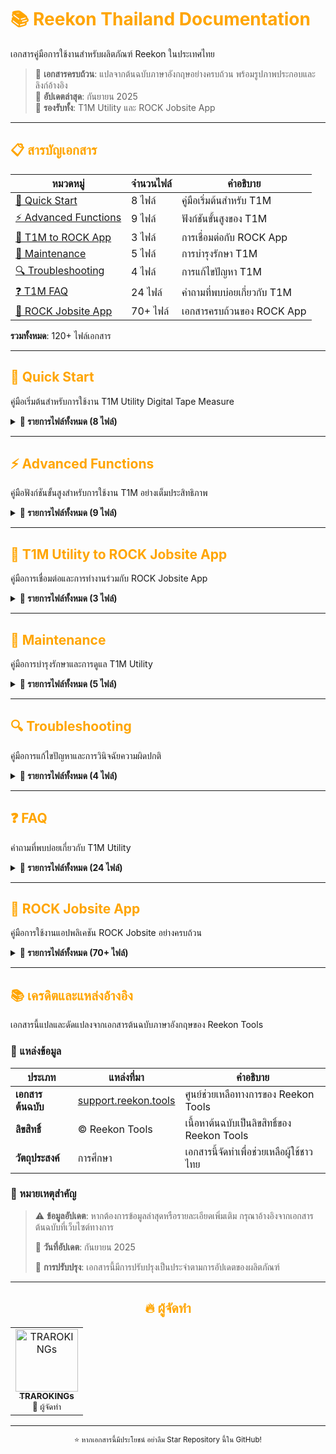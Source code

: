 # <span style="color: orange">📚 Reekon Thailand Documentation</span>

เอกสารคู่มือการใช้งานสำหรับผลิตภัณฑ์ Reekon ในประเทศไทย

> 🎯 **เอกสารครบถ้วน**: แปลจากต้นฉบับภาษาอังกฤษอย่างครบถ้วน พร้อมรูปภาพประกอบและลิงก์อ้างอิง  
> 🔄 **อัปเดตล่าสุด**: กันยายน 2025  
> 🌟 **รองรับทั้ง**: T1M Utility และ ROCK Jobsite App

---

## <span style="color: orange">📋 สารบัญเอกสาร</span>

| หมวดหมู่                                                | จำนวนไฟล์ | คำอธิบาย                    |
| ------------------------------------------------------- | --------- | --------------------------- |
| [🚀 Quick Start](#-quick-start)                         | 8 ไฟล์    | คู่มือเริ่มต้นสำหรับ T1M    |
| [⚡ Advanced Functions](#-advanced-functions)           | 9 ไฟล์    | ฟังก์ชันขั้นสูงของ T1M      |
| [📱 T1M to ROCK App](#-t1m-utility-to-rock-jobsite-app) | 3 ไฟล์    | การเชื่อมต่อกับ ROCK App    |
| [🔧 Maintenance](#-maintenance)                         | 5 ไฟล์    | การบำรุงรักษา T1M           |
| [🔍 Troubleshooting](#-troubleshooting)                 | 4 ไฟล์    | การแก้ไขปัญหา T1M           |
| [❓ T1M FAQ](#-faq)                                     | 24 ไฟล์   | คำถามที่พบบ่อยเกี่ยวกับ T1M |
| [📱 ROCK Jobsite App](#-rock-jobsite-app)               | 70+ ไฟล์  | เอกสารครบถ้วนของ ROCK App   |

**รวมทั้งหมด**: 120+ ไฟล์เอกสาร

---

## <span style="color: orange">🚀 Quick Start</span>

คู่มือเริ่มต้นสำหรับการใช้งาน T1M Utility Digital Tape Measure

<details>
<summary><b>📖 รายการไฟล์ทั้งหมด (8 ไฟล์)</b></summary>

| 🔢  | หัวข้อ                                                                                        | 📝 คำอธิบาย                                 |
| --- | --------------------------------------------------------------------------------------------- | ------------------------------------------- |
| 1   | **[T1M-Unboxing](./Quick%20Start/T1M-Unboxing.md)**                                           | คู่มือการแกะกล่องและตรวจสอบอุปกรณ์ในชุด T1M |
| 2   | **[T1M-Quick-Start-Guide](./Quick%20Start/T1M-Quick-Start-Guide.md)**                         | คู่มือการเริ่มต้นใช้งานอย่างรวดเร็ว         |
| 3   | **[T1M-Buttons](./Quick%20Start/T1M-Buttons.md)**                                             | คู่มือการใช้งานปุ่มควบคุมต่างๆ              |
| 4   | **[T1M-Charging](./Quick%20Start/T1M-Charging.md)**                                           | คู่มือการชาร์จแบตเตอรี่                     |
| 5   | **[T1M-Quick-Action-Menu](./Quick%20Start/T1M-Quick-Action-Menu.md)**                         | คู่มือเมนูการทำงานอย่างรวดเร็ว              |
| 6   | **[T1M-Taking-Your-First-Measurement](./Quick%20Start/T1M-Taking-Your-First-Measurement.md)** | คู่มือการวัดค่าครั้งแรก                     |
| 7   | **[T1M-Auto-Lock-Function](./Quick%20Start/T1M-Auto-Lock-Function.md)**                       | คู่มือฟังก์ชันล็อคอัตโนมัติ                 |
| 8   | **[T1M-Sleep-Screen](./Quick%20Start/T1M-Sleep-Screen.md)**                                   | คู่มือหน้าจอประหยัดพลังงาน                  |

</details>

---

## <span style="color: orange">⚡ Advanced Functions</span>

คู่มือฟังก์ชันขั้นสูงสำหรับการใช้งาน T1M อย่างเต็มประสิทธิภาพ

<details>
<summary><b>📖 รายการไฟล์ทั้งหมด (9 ไฟล์)</b></summary>

| �   | หัวข้อ                                                                                                                                               | 📝 คำอธิบาย                         |
| --- | ---------------------------------------------------------------------------------------------------------------------------------------------------- | ----------------------------------- |
| 1   | **[T1M-Keyboard-Mode-and-Customization-Options](./Advanced%20Functions/T1M-Keyboard-Mode-and-Customization-Options.md)**                             | โหมดคีย์บอร์ดและตัวเลือกการปรับแต่ง |
| 2   | **[T1M-Keyboard-Mode](./Advanced%20Functions/T1M-Keyboard-Mode.md)**                                                                                 | การใช้งานโหมดคีย์บอร์ด              |
| 3   | **[T1M-How-to-Change-the-Units-of-Measurement-on-the-Display](./Advanced%20Functions/T1M-How-to-Change-the-Units-of-Measurement-on-the-Display.md)** | วิธีการเปลี่ยนหน่วยการวัดบนหน้าจอ   |
| 4   | **[T1M-Deleting-Measurements](./Advanced%20Functions/T1M-Deleting-Measurements.md)**                                                                 | การลบข้อมูลการวัด                   |
| 5   | **[T1M-Using-the-Marking-Square](./Advanced%20Functions/T1M-Using-the-Marking-Square.md)**                                                           | การใช้งาน Marking Square            |
| 6   | **[T1M-Taking-an-Internal-Inside-Measurement](./Advanced%20Functions/T1M-Taking-an-Internal-Inside-Measurement.md)**                                 | การวัดภายใน (Inside Measurement)    |
| 7   | **[T1M-Taking-a-Relative-Measurement-Zeroing](./Advanced%20Functions/T1M-Taking-a-Relative-Measurement-Zeroing.md)**                                 | การวัดแบบสัมพัทธ์ (Zeroing)         |
| 8   | **[T1M-Finding-the-Center-of-a-Given-Distance](./Advanced%20Functions/T1M-Finding-the-Center-of-a-Given-Distance.md)**                               | การหาจุดกึ่งกลางของระยะทางที่กำหนด  |
| 9   | **[T1M-Syncing-Measurements-to-the-ROCK-App](./Advanced%20Functions/T1M-Syncing-Measurements-to-the-ROCK-App.md)**                                   | การซิงค์ข้อมูลการวัดไปยัง ROCK App  |

</details>

---

## <span style="color: orange">📱 T1M Utility to ROCK Jobsite App</span>

คู่มือการเชื่อมต่อและการทำงานร่วมกับ ROCK Jobsite App

<details>
<summary><b>📖 รายการไฟล์ทั้งหมด (3 ไฟล์)</b></summary>

| �   | หัวข้อ                                                                                                                                          | 📝 คำอธิบาย                                   |
| --- | ----------------------------------------------------------------------------------------------------------------------------------------------- | --------------------------------------------- |
| 1   | **[T1M-Enabling-Bluetooth-ROCK-App-Permissions](./T1M%20Utility%20to%20ROCK%20Jobsite%20App/T1M-Enabling-Bluetooth-ROCK-App-Permissions.md)**   | การเปิดใช้งานสิทธิ์ Bluetooth สำหรับ ROCK App |
| 2   | **[T1M-Connecting-to-the-ROCK-App-Via-Bluetooth](./T1M%20Utility%20to%20ROCK%20Jobsite%20App/T1M-Connecting-to-the-ROCK-App-Via-Bluetooth.md)** | การเชื่อมต่อกับ ROCK App ผ่าน Bluetooth       |
| 3   | **[T1M-Firmware-Release-Notes](./T1M%20Utility%20to%20ROCK%20Jobsite%20App/T1M-Firmware-Release-Notes.md)**                                     | บันทึกการอัปเดต Firmware                      |

</details>

---

## <span style="color: orange">🔧 Maintenance</span>

คู่มือการบำรุงรักษาและการดูแล T1M Utility

<details>
<summary><b>📖 รายการไฟล์ทั้งหมด (5 ไฟล์)</b></summary>

| �   | หัวข้อ                                                                                      | 📝 คำอธิบาย                   |
| --- | ------------------------------------------------------------------------------------------- | ----------------------------- |
| 1   | **[T1M-Replacing-the-Blade-Cartridge](./Maintenance/T1M-Replacing-the-Blade-Cartridge.md)** | การเปลี่ยนตลับใบตลับเมตร      |
| 2   | **[T1M-Broken-Parts](./Maintenance/T1M-Broken-Parts.md)**                                   | อะไหล่ที่ชำรุดและการจัดการ    |
| 3   | **[T1M-Storing-and-Cleaning](./Maintenance/T1M-Storing-and-Cleaning.md)**                   | การเก็บรักษาและการทำความสะอาด |
| 4   | **[T1M-Cleaning-the-Exterior](./Maintenance/T1M-Cleaning-the-Exterior.md)**                 | การทำความสะอาดภายนอก          |
| 5   | **[T1M-Reader-Module-Replacement](./Maintenance/T1M-Reader-Module-Replacement.md)**         | การเปลี่ยนโมดูลอ่านค่า        |

</details>

---

## <span style="color: orange">🔍 Troubleshooting</span>

คู่มือการแก้ไขปัญหาและการวินิจฉัยความผิดปกติ

<details>
<summary><b>📖 รายการไฟล์ทั้งหมด (4 ไฟล์)</b></summary>

| �   | หัวข้อ                                                                                        | 📝 คำอธิบาย                 |
| --- | --------------------------------------------------------------------------------------------- | --------------------------- |
| 1   | **[T1M-Firmware-Upgrading-Issues](./Troubleshooting/T1M-Firmware-Upgrading-Issues.md)**       | ปัญหาการอัปเกรด Firmware    |
| 2   | **[T1M-Error-Codes](./Troubleshooting/T1M-Error-Codes.md)**                                   | รหัสข้อผิดพลาดและความหมาย   |
| 3   | **[T1M-Locating-the-Serial-Name](./Troubleshooting/T1M-Locating-the-Serial-Name.md)**         | การค้นหาหมายเลขซีเรียล      |
| 4   | **[T1M-Diagnosing-Retraction-Issues](./Troubleshooting/T1M-Diagnosing-Retraction-Issues.md)** | การวินิจฉัยปัญหาการหดใบตลับ |

</details>

---

## <span style="color: orange">❓ FAQ</span>

คำถามที่พบบ่อยเกี่ยวกับ T1M Utility

<details>
<summary><b>📖 รายการไฟล์ทั้งหมด (24 ไฟล์)</b></summary>

### 🔋 พลังงานและการชาร์จ

| 🔢  | หัวข้อ                                                                                                                                                    | 📝 คำอธิบาย                        |
| --- | --------------------------------------------------------------------------------------------------------------------------------------------------------- | ---------------------------------- |
| 1   | **[T1M-What-is-the-battery-life-of-the-T1M-Utility-Digital-Tape-Measure](./FAQ/T1M-What-is-the-battery-life-of-the-T1M-Utility-Digital-Tape-Measure.md)** | อายุการใช้งานแบตเตอรี่เป็นอย่างไร? |
| 2   | **[T1M-How-Do-I-Check-the-Battery-Life](./FAQ/T1M-How-Do-I-Check-the-Battery-Life.md)**                                                                   | วิธีการตรวจสอบระดับแบตเตอรี่       |
| 3   | **[T1M-How-Long-Does-the-T1M-Utility-Take-To-Charge](./FAQ/T1M-How-Long-Does-the-T1M-Utility-Take-To-Charge.md)**                                         | ใช้เวลาชาร์จนานแค่ไหน?             |
| 4   | **[T1M-Is-a-Charging-Cable-Included-with-the-T1M](./FAQ/T1M-Is-a-Charging-Cable-Included-with-the-T1M.md)**                                               | มีสายชาร์จในกล่องหรือไม่?          |
| 5   | **[T1M-Is-the-Battery-Removable](./FAQ/T1M-Is-the-Battery-Removable.md)**                                                                                 | แบตเตอรี่ถอดได้หรือไม่?            |

### ⚙️ ฟีเจอร์และความสามารถ

| 🔢  | หัวข้อ                                                                                                                                            | 📝 คำอธิบาย                         |
| --- | ------------------------------------------------------------------------------------------------------------------------------------------------- | ----------------------------------- |
| 6   | **[T1M-Is-there-a-backlight](./FAQ/T1M-Is-there-a-backlight.md)**                                                                                 | มีไฟส่องหลังหรือไม่?                |
| 7   | **[T1M-Is-there-a-laser](./FAQ/T1M-Is-there-a-laser.md)**                                                                                         | มีเลเซอร์หรือไม่?                   |
| 8   | **[T1M-How-Many-Measurements-Can-the-T1M-Utility-Tape-Measure-Store](./FAQ/T1M-How-Many-Measurements-Can-the-T1M-Utility-Tape-Measure-Store.md)** | เก็บข้อมูลการวัดได้กี่รายการ?       |
| 9   | **[T1M-What-is-the-Yellow-Ruler-on-the-Bottom-Used-for](./FAQ/T1M-What-is-the-Yellow-Ruler-on-the-Bottom-Used-for.md)**                           | ไม้บรรทัดสีเหลืองด้านล่างใช้ทำอะไร? |
| 10  | **[T1M-Does-the-T1M-Utility-come-in-Metric-Units](./FAQ/T1M-Does-the-T1M-Utility-come-in-Metric-Units.md)**                                       | รองรับระบบเมตริกหรือไม่?            |

### 🔧 การดูแลและบำรุงรักษา

| 🔢  | หัวข้อ                                                                                                                                      | 📝 คำอธิบาย                 |
| --- | ------------------------------------------------------------------------------------------------------------------------------------------- | --------------------------- |
| 11  | **[T1M-How-Do-I-Power-Off-the-T1M](./FAQ/T1M-How-Do-I-Power-Off-the-T1M.md)**                                                               | วิธีการปิดเครื่อง T1M       |
| 12  | **[T1M-Is-it-Waterproof](./FAQ/T1M-Is-it-Waterproof.md)**                                                                                   | กันน้ำหรือไม่?              |
| 13  | **[T1M-Does-the-T1M-Utility-have-Replacement-Tape-Measure-Blades](./FAQ/T1M-Does-the-T1M-Utility-have-Replacement-Tape-Measure-Blades.md)** | มีใบตลับเมตรเปลี่ยนหรือไม่? |

### 📱 การเชื่อมต่อและแอป

| 🔢  | หัวข้อ                                                                                                                                                        | 📝 คำอธิบาย                                     |
| --- | ------------------------------------------------------------------------------------------------------------------------------------------------------------- | ----------------------------------------------- |
| 14  | **[T1M-Is-there-an-App-for-the-T1M-Utility-Digital-Tape-Measure](./FAQ/T1M-Is-there-an-App-for-the-T1M-Utility-Digital-Tape-Measure.md)**                     | มีแอปพลิเคชันสำหรับ T1M หรือไม่?                |
| 15  | **[T1M-Is-the-T1M-Utility-Digital-Tape-Measure-Bluetooth-Connected](./FAQ/T1M-Is-the-T1M-Utility-Digital-Tape-Measure-Bluetooth-Connected.md)**               | รองรับการเชื่อมต่อ Bluetooth หรือไม่?           |
| 16  | **[T1M-Can-the-T1M-Connect-to-the-ROCK-Jobsite-App-and-BOLDR-Pro-Platform](./FAQ/T1M-Can-the-T1M-Connect-to-the-ROCK-Jobsite-App-and-BOLDR-Pro-Platform.md)** | เชื่อมต่อกับ ROCK App และ BOLDR Pro ได้หรือไม่? |
| 17  | **[T1M-Is-Using-the-ROCK-Jobsite-App-Required-for-the-T1M-Utility-to-Work](./FAQ/T1M-Is-Using-the-ROCK-Jobsite-App-Required-for-the-T1M-Utility-to-Work.md)** | จำเป็นต้องใช้ ROCK App หรือไม่?                 |

### 🛒 การซื้อและการรับประกัน

| 🔢  | หัวข้อ                                                                                                                            | 📝 คำอธิบาย                 |
| --- | --------------------------------------------------------------------------------------------------------------------------------- | --------------------------- |
| 18  | **[T1M-Where-can-I-buy-the-T1M-Utility-Digital-Tape-Measure](./FAQ/T1M-Where-can-I-buy-the-T1M-Utility-Digital-Tape-Measure.md)** | ซื้อ T1M Utility ได้ที่ไหน? |
| 19  | **[T1M-Is-There-a-Warranty-Included-with-the-T1M](./FAQ/T1M-Is-There-a-Warranty-Included-with-the-T1M.md)**                       | มีการรับประกันหรือไม่?      |
| 20  | **[T1M-How-Do-I-Register-My-T1M-Utility-Tape-Measure](./FAQ/T1M-How-Do-I-Register-My-T1M-Utility-Tape-Measure.md)**               | วิธีการลงทะเบียนผลิตภัณฑ์   |

### 💻 การพัฒนาและเทคนิค

| 🔢  | หัวข้อ                                                                                                                                    | 📝 คำอธิบาย                   |
| --- | ----------------------------------------------------------------------------------------------------------------------------------------- | ----------------------------- |
| 21  | **[T1M-Does-the-T1M-Utility-have-an-SDK](./FAQ/T1M-Does-the-T1M-Utility-have-an-SDK.md)**                                                 | มี SDK สำหรับนักพัฒนาหรือไม่? |
| 22  | **[T1M-Why-is-there-a-person-name-on-the-T1M-label-Serial-Names](./FAQ/T1M-Why-is-there-a-person-name-on-the-T1M-label-Serial-Names.md)** | ทำไมมีชื่อคนบนป้าย T1M?       |

### 🔄 การเปรียบเทียบและข้อมูลเพิ่มเติม

| 🔢  | หัวข้อ                                                                                                                                                                                                    | 📝 คำอธิบาย                                     |
| --- | --------------------------------------------------------------------------------------------------------------------------------------------------------------------------------------------------------- | ----------------------------------------------- |
| 23  | **[T1M-What-is-the-difference-between-the-T1-Tomahawk-and-the-T1M-Utility-Digital-Tape-Measures](./FAQ/T1M-What-is-the-difference-between-the-T1-Tomahawk-and-the-T1M-Utility-Digital-Tape-Measures.md)** | ความแตกต่างระหว่าง T1 Tomahawk และ T1M Utility? |
| 24  | **[T1M-Where-can-I-learn-more-about-the-T1M-Utility-Digital-Tape-Measure](./FAQ/T1M-Where-can-I-learn-more-about-the-T1M-Utility-Digital-Tape-Measure.md)**                                               | เรียนรู้เพิ่มเติมเกี่ยวกับ T1M ได้ที่ไหน?       |

</details>

---

## <span style="color: orange">📱 ROCK Jobsite App</span>

คู่มือการใช้งานแอปพลิเคชัน ROCK Jobsite อย่างครบถ้วน

<details>
<summary><b>📖 รายการไฟล์ทั้งหมด (70+ ไฟล์)</b></summary>

### <span style="color: orange">🆕 What's New</span>

| 🔢  | หัวข้อ                                                                                              | 📝 คำอธิบาย                      |
| --- | --------------------------------------------------------------------------------------------------- | -------------------------------- |
| 1   | **[ROCK-Key-Features-Overview](./ROCK%20Jobsite%20App/What's%20New/ROCK-Key-Features-Overview.md)** | ภาพรวมคุณลักษณะสำคัญของ ROCK App |
| 2   | **[ROCK-App-Release-Notes](./ROCK%20Jobsite%20App/What's%20New/ROCK-App-Release-Notes.md)**         | บันทึกการอัปเดต ROCK App         |

### <span style="color: orange">🚀 Getting Started</span>

| �   | หัวข้อ                                                                                                                                   | 📝 คำอธิบาย                          |
| --- | ---------------------------------------------------------------------------------------------------------------------------------------- | ------------------------------------ |
| 1   | **[ROCK-Downloading-the-App](./ROCK%20Jobsite%20App/Getting%20Started/ROCK-Downloading-the-App.md)**                                     | การดาวน์โหลดแอป ROCK                 |
| 2   | **[ROCK-Creating-a-User-Account](./ROCK%20Jobsite%20App/Getting%20Started/ROCK-Creating-a-User-Account.md)**                             | การสร้างบัญชีผู้ใช้                  |
| 3   | **[ROCK-App-Menu-Layout](./ROCK%20Jobsite%20App/Getting%20Started/ROCK-App-Menu-Layout.md)**                                             | รูปแบบเมนูในแอป                      |
| 4   | **[ROCK-Your-Account-Profile-and-App-Settings](./ROCK%20Jobsite%20App/Getting%20Started/ROCK-Your-Account-Profile-and-App-Settings.md)** | โปรไฟล์บัญชีและการตั้งค่าแอป         |
| 5   | **[ROCK-Demo-Project](./ROCK%20Jobsite%20App/Getting%20Started/ROCK-Demo-Project.md)**                                                   | โปรเจกต์ตัวอย่าง                     |
| 6   | **[ROCK-Changing-Default-Units](./ROCK%20Jobsite%20App/Getting%20Started/ROCK-Changing-Default-Units.md)**                               | การเปลี่ยนหน่วยเริ่มต้น              |
| 7   | **[ROCK-Changing-Default-Tolerances](./ROCK%20Jobsite%20App/Getting%20Started/ROCK-Changing-Default-Tolerances.md)**                     | การเปลี่ยนค่าความคลาดเคลื่อนเริ่มต้น |

### <span style="color: orange">📁 Organization</span>

| �   | หัวข้อ                                                                                                                          | 📝 คำอธิบาย                      |
| --- | ------------------------------------------------------------------------------------------------------------------------------- | -------------------------------- |
| 1   | **[ROCK-Organization-Projects-and-Areas](./ROCK%20Jobsite%20App/Organization/ROCK-Organization-Projects-and-Areas.md)**         | การจัดระเบียบโครงการและพื้นที่   |
| 2   | **[ROCK-Area-Page](./ROCK%20Jobsite%20App/Organization/ROCK-Area-Page.md)**                                                     | หน้าจอพื้นที่                    |
| 3   | **[ROCK-Measurements-and-Files](./ROCK%20Jobsite%20App/Organization/ROCK-Measurements-and-Files.md)**                           | การวัดและไฟล์                    |
| 4   | **[ROCK-Creating-or-Modifying-a-Project](./ROCK%20Jobsite%20App/Organization/ROCK-Creating-or-Modifying-a-Project.md)**         | การสร้างหรือแก้ไขโครงการ         |
| 5   | **[ROCK-Sharing-Projects](./ROCK%20Jobsite%20App/Organization/ROCK-Sharing-Projects.md)**                                       | การแชร์โครงการ                   |
| 6   | **[ROCK-Remove-Yourself-From-Shared-Project](./ROCK%20Jobsite%20App/Organization/ROCK-Remove-Yourself-From-Shared-Project.md)** | การเอาตัวเองออกจากโครงการที่แชร์ |
| 7   | **[ROCK-Creating-or-Modifying-an-Area](./ROCK%20Jobsite%20App/Organization/ROCK-Creating-or-Modifying-an-Area.md)**             | การสร้างหรือแก้ไขพื้นที่         |

### <span style="color: orange">📏 Measurements</span>

| �   | หัวข้อ                                                                                                                                    | 📝 คำอธิบาย                        |
| --- | ----------------------------------------------------------------------------------------------------------------------------------------- | ---------------------------------- |
| 1   | **[ROCK-Measurements-Overview](./ROCK%20Jobsite%20App/Measurements/ROCK-Measurements-Overview.md)**                                       | ภาพรวมการวัด                       |
| 2   | **[ROCK-Measurement-Detail-Page](./ROCK%20Jobsite%20App/Measurements/ROCK-Measurement-Detail-Page.md)**                                   | หน้ารายละเอียดการวัด               |
| 3   | **[ROCK-Making-a-Manual-Measurement](./ROCK%20Jobsite%20App/Measurements/ROCK-Making-a-Manual-Measurement.md)**                           | การทำการวัดแบบแมนนวล               |
| 4   | **[ROCK-Adding-an-Angle-Measurement](./ROCK%20Jobsite%20App/Measurements/ROCK-Adding-an-Angle-Measurement.md)**                           | การเพิ่มการวัดมุม                  |
| 5   | **[ROCK-Mass-Actions-on-Measurement-Grid](./ROCK%20Jobsite%20App/Measurements/ROCK-Mass-Actions-on-Measurement-Grid.md)**                 | การดำเนินการกลุ่มบนกริดการวัด      |
| 6   | **[ROCK-Making-a-Compound-Material-Angles-Miters](./ROCK%20Jobsite%20App/Measurements/ROCK-Making-a-Compound-Material-Angles-Miters.md)** | การสร้างวัสดุประกอบ (มุม/ไม่เตอร์) |
| 7   | **[ROCK-Measurement-Groups](./ROCK%20Jobsite%20App/Measurements/ROCK-Measurement-Groups.md)**                                             | กลุ่มการวัด                        |
| 8   | **[ROCK-Measurement-Group-Analytics](./ROCK%20Jobsite%20App/Measurements/ROCK-Measurement-Group-Analytics.md)**                           | การวิเคราะห์กลุ่มการวัด            |
| 9   | **[ROCK-Measurement-Group-Formulas](./ROCK%20Jobsite%20App/Measurements/ROCK-Measurement-Group-Formulas.md)**                             | สูตรกลุ่มการวัด                    |
| 10  | **[ROCK-Exporting-Measurements-to-CSV-Files](./ROCK%20Jobsite%20App/Measurements/ROCK-Exporting-Measurements-to-CSV-Files.md)**           | การส่งออกการวัดเป็นไฟล์ CSV        |

### <span style="color: orange">📦 Objects</span>

| �   | หัวข้อ                                                                     | 📝 คำอธิบาย    |
| --- | -------------------------------------------------------------------------- | -------------- |
| 1   | **[ROCK-Annotations](./ROCK%20Jobsite%20App/Objects/ROCK-Annotations.md)** | คำอธิบายประกอบ |
| 2   | **[ROCK-Notes](./ROCK%20Jobsite%20App/Objects/ROCK-Notes.md)**             | บันทึก         |
| 3   | **[ROCK-Folders](./ROCK%20Jobsite%20App/Objects/ROCK-Folders.md)**         | โฟลเดอร์       |

### <span style="color: orange">🧮 Calculators and Utilities</span>

| 🔢  | หัวข้อ                                                                                                                                             | 📝 คำอธิบาย                        |
| --- | -------------------------------------------------------------------------------------------------------------------------------------------------- | ---------------------------------- |
| 1   | **[ROCK-Calculators-and-Utilities-Overview](./ROCK%20Jobsite%20App/Calculators%20and%20Utilities/ROCK-Calculators-and-Utilities-Overview.md)**     | ภาพรวมเครื่องคิดเลขและยูทิลิตี้    |
| 2   | **[ROCK-Fractional-Measurement-Calculator](./ROCK%20Jobsite%20App/Calculators%20and%20Utilities/ROCK-Fractional-Measurement-Calculator.md)**       | เครื่องคิดเลขการวัดเศษส่วน         |
| 3   | **[ROCK-Unit-Conversions](./ROCK%20Jobsite%20App/Calculators%20and%20Utilities/ROCK-Unit-Conversions.md)**                                         | การแปลงหน่วย                       |
| 4   | **[ROCK-Construction-Calculator-Overview](./ROCK%20Jobsite%20App/Calculators%20and%20Utilities/ROCK-Construction-Calculator-Overview.md)**         | ภาพรวมเครื่องคิดเลขการก่อสร้าง     |
| 5   | **[ROCK-Requesting-New-or-Missing-Calculator](./ROCK%20Jobsite%20App/Calculators%20and%20Utilities/ROCK-Requesting-New-or-Missing-Calculator.md)** | การขอเครื่องคิดเลขใหม่หรือที่หายไป |

### <span style="color: orange">⚙️ Custom Calculators</span>

| 🔢  | หัวข้อ                                                                                                                                                      | 📝 คำอธิบาย                                            |
| --- | ----------------------------------------------------------------------------------------------------------------------------------------------------------- | ------------------------------------------------------ |
| 1   | **[ROCK-Custom-Calculators-Overview](./ROCK%20Jobsite%20App/Custom%20Calculators/ROCK-Custom-Calculators-Overview.md)**                                     | ภาพรวมเครื่องคิดเลขที่กำหนดเอง                         |
| 2   | **[ROCK-When-to-use-Custom-Calculators-vs-Annotations](./ROCK%20Jobsite%20App/Custom%20Calculators/ROCK-When-to-use-Custom-Calculators-vs-Annotations.md)** | เมื่อไหร่ควรใช้เครื่องคิดเลขกำหนดเอง vs คำอธิบายประกอบ |

### <span style="color: orange">🔧 Tools to ROCK App</span>

| �   | หัวข้อ                                                                                                                         | 📝 คำอธิบาย                  |
| --- | ------------------------------------------------------------------------------------------------------------------------------ | ---------------------------- |
| 1   | **[ROCK-Connecting-Tools-With-the-App](./ROCK%20Jobsite%20App/Tools%20to%20ROCK%20App/ROCK-Connecting-Tools-With-the-App.md)** | การเชื่อมต่อเครื่องมือกับแอป |
| 2   | **[ROCK-T1-Tomahawk-Connectivity](./ROCK%20Jobsite%20App/Tools%20to%20ROCK%20App/ROCK-T1-Tomahawk-Connectivity.md)**           | การเชื่อมต่อ T1 Tomahawk     |

### <span style="color: orange">🔗 Integrations</span>

| �   | หัวข้อ                                                                                                                                                                    | 📝 คำอธิบาย                                    |
| --- | ------------------------------------------------------------------------------------------------------------------------------------------------------------------------- | ---------------------------------------------- |
| 1   | **[ROCK-Integrations](./ROCK%20Jobsite%20App/Integrations/ROCK-Integrations.md)**                                                                                         | การผสานรวมระบบ                                 |
| 2   | **[ROCK-Connecting-the-Bosch-Laser-Distance-Meter-LDM-to-the-App](./ROCK%20Jobsite%20App/Integrations/ROCK-Connecting-the-Bosch-Laser-Distance-Meter-LDM-to-the-App.md)** | การเชื่อมต่อเครื่องวัดระยะเลเซอร์ Bosch กับแอป |
| 3   | **[ROCK-APIs](./ROCK%20Jobsite%20App/Integrations/ROCK-APIs.md)**                                                                                                         | APIs                                           |

### <span style="color: orange">❓ ROCK FAQs</span>

| 🔢  | หัวข้อ                                                                                                                                                                                                                  | 📝 คำอธิบาย                                                      |
| --- | ----------------------------------------------------------------------------------------------------------------------------------------------------------------------------------------------------------------------- | ---------------------------------------------------------------- |
| 1   | **[ROCK-How-can-I-add-two-measurement-together-or-use-them-directly-in-a-calculator](./ROCK%20Jobsite%20App/FAQs/ROCK-How-can-I-add-two-measurement-together-or-use-them-directly-in-a-calculator.md)**                 | ฉันจะรวมการวัดสองค่าเข้าด้วยกันหรือใช้ในเครื่องคิดเลขได้อย่างไร? |
| 2   | **[Difference-between-ROCK-Jobsite-and-BOLDR-Pro](./ROCK%20Jobsite%20App/FAQs/Difference-between-ROCK-Jobsite-and-BOLDR-Pro.md)**                                                                                       | ความแตกต่างระหว่าง ROCK Jobsite และ BOLDR Pro                    |
| 3   | **[ROCK-Why-is-an-account-required-to-use-the-App](./ROCK%20Jobsite%20App/FAQs/ROCK-Why-is-an-account-required-to-use-the-App.md)**                                                                                     | ทำไมต้องมีบัญชีเพื่อใช้แอป?                                      |
| 4   | **[ROCK-I-have-not-received-the-verification-email-to-make-my-ROCK-account-what-should-I-do](./ROCK%20Jobsite%20App/FAQs/ROCK-I-have-not-received-the-verification-email-to-make-my-ROCK-account-what-should-I-do.md)** | ฉันไม่ได้รับอีเมลยืนยันสำหรับสร้างบัญชี ROCK ควรทำอย่างไร?       |
| 5   | **[ROCK-Where-can-I-request-new-features-for-the-App](./ROCK%20Jobsite%20App/FAQs/ROCK-Where-can-I-request-new-features-for-the-App.md)**                                                                               | ฉันสามารถขอฟีเจอร์ใหม่สำหรับแอปได้ที่ไหน?                        |
| 6   | **[ROCK-Why-is-the-font-scaled-too-big-too-small-in-the-App](./ROCK%20Jobsite%20App/FAQs/ROCK-Why-is-the-font-scaled-too-big-too-small-in-the-App.md)**                                                                 | ทำไมฟอนต์ในแอปใหญ่หรือเล็กเกินไป?                                |
| 7   | **[ROCK-Do-I-need-an-account-to-use-the-App](./ROCK%20Jobsite%20App/FAQs/ROCK-Do-I-need-an-account-to-use-the-App.md)**                                                                                                 | ฉันต้องมีบัญชีเพื่อใช้แอปหรือไม่?                                |
| 8   | **[ROCK-Can-I-use-the-App-on-a-tablet](./ROCK%20Jobsite%20App/FAQs/ROCK-Can-I-use-the-App-on-a-tablet.md)**                                                                                                             | ฉันสามารถใช้แอปบนแท็บเล็ตได้หรือไม่?                             |
| 9   | **[ROCK-Does-the-App-work-with-iOS-and-Android](./ROCK%20Jobsite%20App/FAQs/ROCK-Does-the-App-work-with-iOS-and-Android.md)**                                                                                           | แอปทำงานกับ iOS และ Android หรือไม่?                             |
| 10  | **[ROCK-How-do-I-Delete-my-Account](./ROCK%20Jobsite%20App/FAQs/ROCK-How-do-I-Delete-my-Account.md)**                                                                                                                   | ฉันจะลบบัญชีของฉันได้อย่างไร?                                    |

</details>

---

## <span style="color: orange">📚 เครดิตและแหล่งอ้างอิง</span>

เอกสารนี้แปลและดัดแปลงจากเอกสารต้นฉบับภาษาอังกฤษของ Reekon Tools

### 🔗 แหล่งข้อมูล

| ประเภท            | แหล่งที่มา                                                    | คำอธิบาย                                    |
| ----------------- | ------------------------------------------------------------- | ------------------------------------------- |
| **เอกสารต้นฉบับ** | [support.reekon.tools](https://support.reekon.tools/hc/en-us) | ศูนย์ช่วยเหลือทางการของ Reekon Tools        |
| **ลิขสิทธิ์**     | © Reekon Tools                                                | เนื้อหาต้นฉบับเป็นลิขสิทธิ์ของ Reekon Tools |
| **วัตถุประสงค์**  | การศึกษา                                                      | เอกสารนี้จัดทำเพื่อช่วยเหลือผู้ใช้ชาวไทย    |

### 📝 หมายเหตุสำคัญ

> ⚠️ **ข้อมูลอัปเดต**: หากต้องการข้อมูลล่าสุดหรือรายละเอียดเพิ่มเติม กรุณาอ้างอิงจากเอกสารต้นฉบับที่เว็บไซต์ทางการ
>
> 📅 **วันที่อัปเดต**: กันยายน 2025
>
> 🔄 **การปรับปรุง**: เอกสารนี้มีการปรับปรุงเป็นประจำตามการอัปเดตของผลิตภัณฑ์

---

<div align="center">

## <span style="color: orange">🔥 ผู้จัดทำ</span>

<table>
<tr>
<td align="center">
<a href="https://github.com/teamlove29" target="_blank" rel="noopener">
<img src="https://avatars.githubusercontent.com/u/30404596?v=4" width="100" alt="TRAROKINGs"/><br />
<sub><b>TRAROKINGs</b></sub>
</a><br/>
<small>📝 ผู้จัดทำ </small>
</td>
</tr>
</table>

---

<small>
⭐ หากเอกสารนี้มีประโยชน์ อย่าลืม Star Repository นี้ใน GitHub!
</small>

</div>

<!-- TRAROKINGs -->
<!-- TRAROKINGs -->
